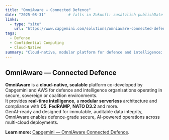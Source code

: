 ```yaml
---
title: "OmniAware – Connected Defence"
date: "2025-08-31"          # falls in Zukunft: zusätzlich publishDate setzen
links:
  - type: "site"
    url: "https://www.capgemini.com/solutions/omniaware-connected-defense/"
tags:
  - Defense
  - Confidential Computing
  - Cloud-Native
summary: "Cloud-native, modular platform for defence and intelligence: real-time intelligence, compliance (C5, FedRAMP, NATO D3.2) and secure multi-cloud operations."
---
```


## OmniAware — Connected Defence

**OmniAware** is a **cloud-native, scalable** platform co-developed by Capgemini and AWS for defence and intelligence organisations operating in secure, sovereign or coalition environments.  
It provides **real-time intelligence**, a **modular serverless** architecture and compliance with **C5**, **FedRAMP**, **NATO D3.2** and more.  
GenAI-ready and designed for immutable, auditable data integrity, OmniAware enables defence-grade secure, AI-powered operations across multi-cloud deployments.

**Learn more:** [Capgemini — OmniAware Connected Defence](https://www.capgemini.com/solutions/omniaware-connected-defense/).